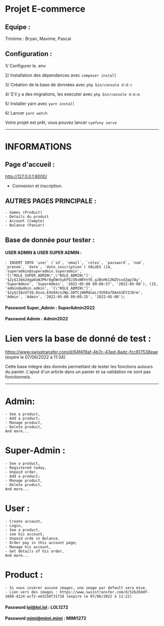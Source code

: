 # Projet E-commerce

## Equipe :
Trinôme : Bryan, Maxime, Pascal

## Configuration :
1/ Configurer le .env

2/ Installation des dépendances avec `composer install`

3/ Création de la base de données avec `php bin/console d:d:c`

4/ S'il y a des migrations, les executer avec `php bin/console d:m:m`

5/ Installer yarn avec `yarn install`

6/ Lancer `yarn watch`

Votre projet est prêt, vous pouvez lancer `symfony serve`

***

# INFORMATIONS

## Page d'accueil :
http://127.0.0.1:8000/

- Connexion et inscription.

## AUTRES PAGES PRINCIPALE :
    - Games (Produit)
    - Details du produit
    - Account (Compte)
    - Balance (Panier)

## Base de donnée pour tester :

#### USER ADMIN & USER SUPER ADMIN :

    - INSERT INTO `user` (`id`, `email`, `roles`, `password`, `nom`, `prenom`, `date`, `date_inscription`) VALUES (14, 'superadmin@superadmin.superadmin', '[\"ROLE_SUPER_ADMIN\",\"ROLE_ADMIN\"]', '$2y$13$mJdgp0uWJPKr8gEWn5yEFOJ36xNRYnYE.gJBsHk13NZVssd2pp7Ay', 'SuperAdmin', 'SuperAdmin', '2022-05-08 09:08:57', '2022-05-08'), (15, 'admin@admin.admin', '[\"ROLE_ADMIN\"]', '$2y$13$vUfIQ.0sva.EXU4XcnJNp.GDTCjW6MduoLrIU58afDAxG1EYZJ8rm', 'Admin', 'Admin', '2022-05-08 09:09:25', '2022-05-08');

#### Password Super_Admin : SuperAdmin2022
#### Password Admin : Admin2022

# Lien vers la base de donné de test :

https://www.swisstransfer.com/d/64f419af-4b7c-43ed-8adc-fcc817538eae (expire le 07/06/2022 à 11:34)

Cette base intègre des donnés permettant de tester les fonctions autours du panier.
L'ajout d'un article dans un panier et sa validation ne sont pas fonctionnels.

***

# Admin:
    - See a product,
    - Add a product;
    - Manage product,
    - Delete product,
    And more...
# Super-Admin :
    - See a product,
    - Registered today,
    - Unpaid order,
    - Add a product;
    - Manage product,
    - Delete product,
    And more...
# User :
    - Create account,
    - Login,
    - See a product,
    - see his account,
    - Unpaid orde in Balance,
    - Order pay in this account page;
    - Manage his account,
    - Get details of his order,
    And more...

# Product :
    - Si vous insérer aucune images, une image par default sera mise.
    - Lien vers des images : https://www.swisstransfer.com/d/52b26ddf-1600-4224-acf2-ee5250f31718 (expire le 07/06/2022 à 11:22)

#### Password lol@lol.lol : LOL1272
#### Password mimi@mimi.mimi : MIMI1272 
